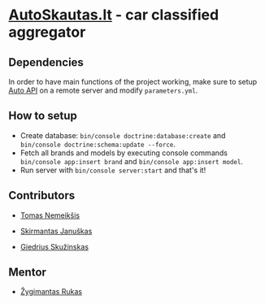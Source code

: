 
[AutoSkautas.lt](http://elasticar.projektai.nfqakademija.lt/) - car classified aggregator
============

## Dependencies
In order to have main functions of the project working, make sure to setup [Auto API](https://github.com/DarkerTH/auto_api) on a remote server and modify `parameters.yml`.

## How to setup

* Create database: `bin/console doctrine:database:create` and `bin/console doctrine:schema:update --force`.
* Fetch all brands and models by executing console commands `bin/console app:insert brand` and `bin/console app:insert model`.
* Run server with `bin/console server:start` and that's it!

## Contributors

* [Tomas Nemeikšis](https://github.com/niumis)

* [Skirmantas Januškas](https://github.com/DarkerTH)

* [Giedrius Skužinskas](giedrskuzins)

## Mentor

* [Žygimantas Rukas](https://github.com/zyrukas)

